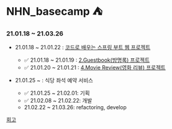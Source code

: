 # NHN_basecamp :tent:

### 21.01.18 ~ 21.03.26

- 21.01.18 ~ 21.01.22 : [코드로 배우는 스프링 부트 웹 프로젝트](https://github.com/samuel950523/NHN_basecamp/tree/master/SpringBootWithCode)
  - :white_check_mark: 21.01.18 ~ 21.01.19 : [2.Guestbook(방명록) 프로젝트](https://github.com/samuel950523/NHN_basecamp/tree/master/SpringBootWithCode/2.guestbook) 
  - :white_check_mark: 21.01.20 ~ 21.01.21 : [4.Movie Review(영화 리뷰) 프로젝트](https://github.com/samuel950523/NHN_basecamp/tree/master/SpringBootWithCode/4.MovieReview)

- 21.01.25 ~ : 식당 좌석 예약 서비스
  - :white_check_mark: 21.01.25 ~ 21.02.01: 기획
  - :white_check_mark: 21.02.08 ~ 21.02.22: 개발
  - 21.02.22 ~ 21.03.26: refactoring, develop

[회고](https://chance0523.github.io/basecamp/2021/03/29/basecamp6/)
